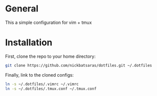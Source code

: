 # General
This a simple configuration for vim + tmux

# Installation
First, clone the repo to your home directory:
```bash
git clone https://github.com/nickbatsaras/dotfiles.git ~/.dotfiles
```
Finally, link to the cloned configs:
```bash
ln -s ~/.dotfiles/.vimrc ~/.vimrc
ln -s ~/.dotfiles/.tmux.conf ~/.tmux.conf
```
